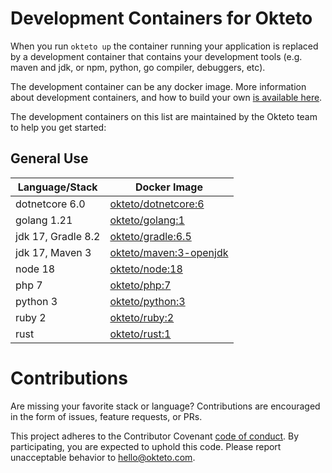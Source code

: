 # Development Containers for Okteto

When you run `okteto up` the container running your application is replaced by a development container that contains your development tools (e.g. maven and jdk, or npm, python, go compiler, debuggers, etc).

The development container can be any docker image. More information about development containers, and how to build your own [is available here](https://okteto.com/docs/reference/development-environment/index.html).

The development containers on this list are maintained by the Okteto team to help you get started:

## General Use
| Language/Stack    | Docker Image                                 |
|-------------------|----------------------------------------------|
| dotnetcore 6.0    | [okteto/dotnetcore:6](dotnetcore/Dockerfile) |
| golang 1.21       | [okteto/golang:1](golang/Dockerfile)         |
| jdk 17, Gradle 8.2 | [okteto/gradle:6.5](gradle/Dockerfile)       |
| jdk 17, Maven 3   | [okteto/maven:3-openjdk](maven/Dockerfile)   |
| node 18           | [okteto/node:18](node/Dockerfile)            |
| php 7             | [okteto/php:7](php/Dockerfile)               |
| python 3          | [okteto/python:3](python/Dockerfile)         |
| ruby 2            | [okteto/ruby:2](ruby/Dockerfile)             |
| rust              | [okteto/rust:1](rust/Dockerfile)             |

# Contributions

Are missing your favorite stack or language? Contributions are encouraged in the form of issues, feature requests, or PRs.

This project adheres to the Contributor Covenant [code of conduct](https://github.com/okteto/okteto/blob/master/code-of-conduct.md). By participating, you are expected to uphold this code. Please report unacceptable behavior to hello@okteto.com.
